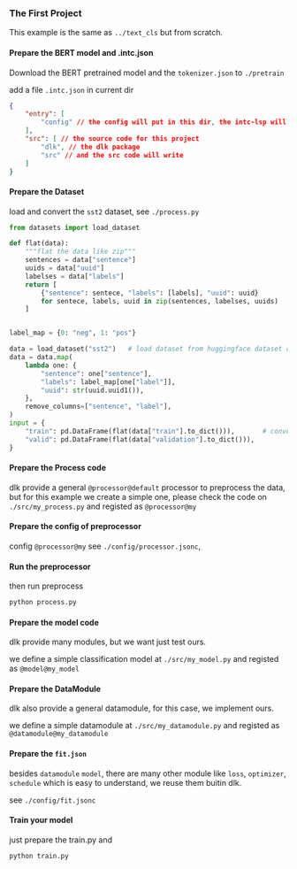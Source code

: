 ### The First Project

This example is the same as `../text_cls` but from scratch.

#### Prepare the BERT model and .intc.json

Download the BERT pretrained model and the `tokenizer.json` to `./pretrain`

add a file `.intc.json` in current dir
```json
{
    "entry": [
        "config" // the config will put in this dir, the intc-lsp will server on files in this dir
    ],
    "src": [ // the source code for this project
        "dlk", // the dlk package
        "src" // and the src code will write
    ]
}

```

#### Prepare the Dataset

load and convert the `sst2` dataset, see `./process.py`

```python
from datasets import load_dataset

def flat(data):
    """flat the data like zip"""
    sentences = data["sentence"]
    uuids = data["uuid"]
    labelses = data["labels"]
    return [
        {"sentence": sentece, "labels": [labels], "uuid": uuid}
        for sentece, labels, uuid in zip(sentences, labelses, uuids)
    ]


label_map = {0: "neg", 1: "pos"}

data = load_dataset("sst2")   # load dataset from huggingface dataset or what you want
data = data.map(
    lambda one: {
        "sentence": one["sentence"],
        "labels": label_map[one["label"]],
        "uuid": str(uuid.uuid1()),
    },
    remove_columns=["sentence", "label"],
)
input = {
    "train": pd.DataFrame(flat(data["train"].to_dict())),       # convert the train data and valid part to pd.DataFrame
    "valid": pd.DataFrame(flat(data["validation"].to_dict())),
}
```

#### Prepare the Process code

dlk provide a general `@processor@default` processor to preprocess the data, but for this example we create a simple one, please check the code on `./src/my_process.py` and registed as `@processor@my`

#### Prepare the config of preprocessor
config `@processor@my` see `./config/processor.jsonc`,

#### Run the preprocessor

then run preprocess

```bash
python process.py
```

#### Prepare the model code

dlk provide many modules, but we want just test ours.

we define a simple classification model at `./src/my_model.py` and registed as `@model@my_model`

#### Prepare the DataModule
dlk also provide a general datamodule, for this case, we implement ours.

we define a simple datamodule at `./src/my_datamodule.py` and registed as `@datamodule@my_datamodule`

#### Prepare the `fit.json`

besides `datamodule` `model`, there are many other module like `loss`, `optimizer`, `schedule` which is easy to understand, we reuse them buitin dlk.

see `./config/fit.jsonc`


#### Train your model

just prepare the train.py and
```bash
python train.py

```
